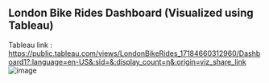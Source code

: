 ## London Bike Rides Dashboard (Visualized using Tableau)
Tableau link : https://public.tableau.com/views/LondonBikeRides_17184660312960/Dashboard1?:language=en-US&:sid=&:display_count=n&:origin=viz_share_link
![image](https://github.com/MatthewEvansH/London-Bike-Rides-Visualization/assets/85978388/c8caed4c-ee07-4dc6-9f00-300765539c0c)
